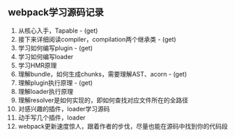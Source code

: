 ## webpack学习源码记录

1. 从核心入手，Tapable - (get)
2. 接下来详细阅读compiler，compilation两个继承类 - (get)
3. 学习如何编写plugin - (get)
4. 学习如何编写loader
5. 学习HMR原理
6. 理解bundle，如何生成chunks，需要理解AST、acorn  - (get)
7. 理解plugin执行原理  - (get)
8. 理解loader执行原理
9. 理解resolver是如何实现的，即如何查找对应文件所在的全路径
10. 对感兴趣的插件，loader学习源码
11. 动手写几个插件，loader
12. webpack更新速度惊人，跟着作者的步伐，尽量也能在源码中找到你的代码段